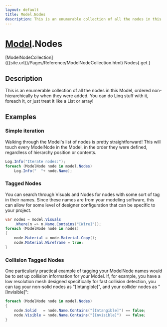 ```yaml
---
layout: default
title: Model.Nodes
description: This is an enumerable collection of all the nodes in this Model, ordered non-hierarchically by when they were added. You can do Linq stuff with it, foreach it, or just treat it like a List or array!
---
```

# [Model]({{site.url}}/Pages/Reference/Model.html).Nodes

<div class='signature' markdown='1'>
[ModelNodeCollection]({{site.url}}/Pages/Reference/ModelNodeCollection.html) Nodes{ get }
</div>

## Description
This is an enumerable collection of all the nodes in this
Model, ordered non-hierarchically by when they were added. You can
do Linq stuff with it, foreach it, or just treat it like a List or
array!


## Examples

### Simple iteration
Walking through the Model's list of nodes is pretty
straightforward! This will touch every ModelNode in the Model,
in the order they were defined, regardless of hierarchy position
or contents.
```csharp
Log.Info("Iterate nodes:");
foreach (ModelNode node in model.Nodes)
	Log.Info("  "+ node.Name);
```
### Tagged Nodes
You can search through Visuals and Nodes for nodes with some sort
of tag in their names. Since these names are from your modeling
software, this can allow for some level of designer configuration
that can be specific to your project.
```csharp
var nodes = model.Visuals
	.Where(n => n.Name.Contains("[Wire]"));
foreach (ModelNode node in nodes)
{
	node.Material = node.Material.Copy();
	node.Material.Wireframe = true;
}
```
### Collision Tagged Nodes
One particularly practical example of tagging your ModelNode names
would be to set up collision information for your Model. If, for
example, you have a low resolution mesh designed specifically for
fast collision detection, you can tag your non-solid nodes as
"[Intangible]", and your collider nodes as "[Invisible]":
```csharp
foreach (ModelNode node in model.Nodes)
{
	node.Solid   = node.Name.Contains("[Intangible]") == false;
	node.Visible = node.Name.Contains("[Invisible]")  == false;
}
```

